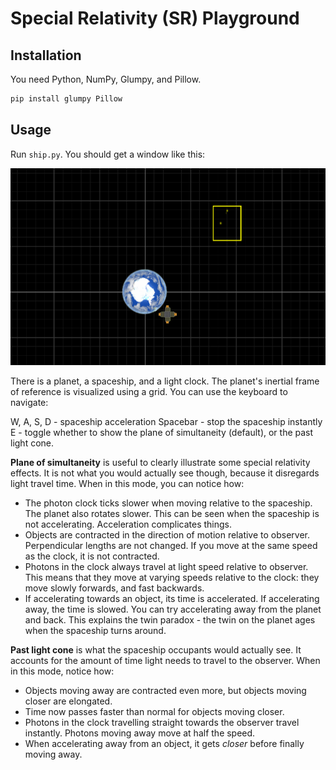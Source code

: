 # Special Relativity (SR) Playground

## Installation

You need Python, NumPy, Glumpy, and Pillow.

```sh
pip install glumpy Pillow
```

## Usage

Run `ship.py`. You should get a window like this:

![Screenshot](sshot.png)

There is a planet, a spaceship, and a light clock. The planet's inertial frame of reference is visualized using a grid. You can use the keyboard to navigate:

W, A, S, D - spaceship acceleration
Spacebar - stop the spaceship instantly
E - toggle whether to show the plane of simultaneity (default), or the past light cone.

**Plane of simultaneity** is useful to clearly illustrate some special relativity effects. It is not what you would actually see though, because it disregards light travel time. When in this mode, you can notice how:

* The photon clock ticks slower when moving relative to the spaceship. The planet also rotates slower. This can be seen when the spaceship is not accelerating. Acceleration complicates things.
* Objects are contracted in the direction of motion relative to observer. Perpendicular lengths are not changed. If you move at the same speed as the clock, it is not contracted.
* Photons in the clock always travel at light speed relative to observer. This means that they move at varying speeds relative to the clock: they move slowly forwards, and fast backwards.
* If accelerating towards an object, its time is accelerated. If accelerating away, the time is slowed. You can try accelerating away from the planet and back. This explains the twin paradox - the twin on the planet ages when the spaceship turns around.

**Past light cone** is what the spaceship occupants would actually see. It accounts for the amount of time light needs to travel to the observer. When in this mode, notice how:

* Objects moving away are contracted even more, but objects moving closer are elongated.
* Time now passes faster than normal for objects moving closer.
* Photons in the clock travelling straight towards the observer travel instantly. Photons moving away move at half the speed.
* When accelerating away from an object, it gets *closer* before finally moving away.